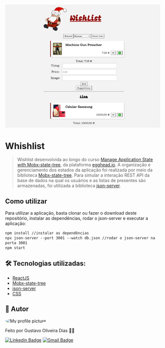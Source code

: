 <img src="./capa.png" />

# Whishlist
> Wishlist desenvolvida ao longo do curso [Manage Application State with Mobx-state-tree](https://egghead.io/courses/manage-application-state-with-mobx-state-tree), da plataforma [egghead.io](https://egghead.io).
> A organização e gerenciamento dos estados da aplicação foi realizada por meio da biblioteca [Mobx-state-tree](https://mobx-state-tree.js.org/intro/welcome).
> Para simular a interação REST API da base de dados na qual os usuários e as listas de presentes são armazenadas, foi utilizada a biblioteca [json-server](https://github.com/typicode/json-server).

## Como utilizar

Para utilizar a aplicação, basta clonar ou fazer o download deste repositório, instalar as dependências, rodar o json-server e executar a aplicação:
```
npm install //instalar as dependências
npx json-server --port 3001 --watch db.json //rodar o json-server na porta 3001
npm start
```

## 🛠 Tecnologias utilizadas:

- [ReactJS](https://reactjs.org)
- [Mobx-state-tree](https://mobx-state-tree.js.org/intro/welcome)
- [json-server](https://github.com/typicode/json-server)
- [CSS](https://www.w3.org/TR/CSS/#css)

## 🧔 Autor
 <img style="border-radius: 100%;" src="https://avatars.githubusercontent.com/u/13698021?v=4" width="100px;" alt="My profile picture"/>

Feito por Gustavo Oliveira Dias 👋🏽

[![Linkedin Badge](https://img.shields.io/badge/-Gustavo-blue?style=flat-square&logo=Linkedin&logoColor=white&link=https://www.linkedin.com/in/gustavo-dias-22117012b/)](https://www.linkedin.com/in/gustavo-dias-22117012b/) 
[![Gmail Badge](https://img.shields.io/badge/-gustavodias.god@gmail.com-c14438?style=flat-square&logo=Gmail&logoColor=white&link=mailto:gustavodias.god@gmail.com)](mailto:gustavodias.god@gmail.com)
